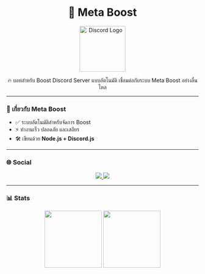<h1 align="center">🚀 Meta Boost</h1>

<p align="center">
  <img src="https://cdn.discordapp.com/icons/your_discord_server_id/your_icon.png?size=128" width="120" alt="Discord Logo"/>
</p>

<p align="center">
  🔥 บอทสำหรับ Boost Discord Server แบบอัตโนมัติ  
  เชื่อมต่อกับระบบ Meta Boost อย่างลื่นไหล
</p>

---

### 📌 เกี่ยวกับ Meta Boost
- ✅ ระบบอัตโนมัติสำหรับจัดการ Boost  
- ⚡ ทำงานเร็ว ปลอดภัย และเสถียร  
- 🛠️ เขียนด้วย **Node.js + Discord.js**  

---

### 🌐 Social
<p align="center">
  <a href="https://discord.gg/your-invite">
    <img src="https://img.shields.io/badge/Discord-Join%20Now-5865F2?style=for-the-badge&logo=discord&logoColor=white"/>
  </a>
  <a href="https://github.com/your-username">
    <img src="https://img.shields.io/badge/GitHub-Follow-181717?style=for-the-badge&logo=github"/>
  </a>
</p>

---

### 📊 Stats
<p align="center">
  <img src="https://github-readme-stats.vercel.app/api?username=your-username&show_icons=true&theme=radical" height="150"/>
  <img src="https://github-readme-stats.vercel.app/api/top-langs/?username=your-username&layout=compact&theme=radical" height="150"/>
</p>
